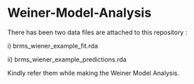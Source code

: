 # Weiner-Model-Analysis

There has been two data files are attached to this repository :

  i)  brms_wiener_example_fit.rda
  
  ii) brms_wiener_example_predictions.rda

Kindly refer them while making the Weiner Model Analysis.
